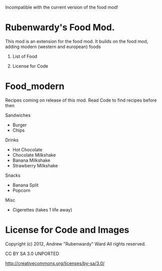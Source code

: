 Incompatible with the current version of the food mod!





Rubenwardy's Food Mod.
======================

This mod is an extension for the food mod.
It builds on the food mod, adding modern (western and european) foods

1) List of Food

2) License for Code


Food_modern
===========

Recipes coming on release of this mod.
Read Code to find recipes before then

Sandwiches
* Burger
* Chips

Drinks
* Hot Chocolate
* Chocolate Milkshake
* Banana Milkshake
* Strawberry Milkshake

Snacks
* Banana Split
* Popcorn

Misc
* Cigerettes (takes 1 life away)



License for Code and Images
===========================

Copyright (c) 2012, Andrew "Rubenwardy" Ward All rights reserved.

CC BY SA 3.0 UNPORTED

http://creativecommons.org/licenses/by-sa/3.0/
